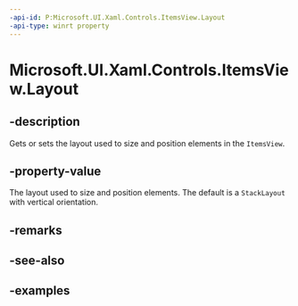 ```yaml
---
-api-id: P:Microsoft.UI.Xaml.Controls.ItemsView.Layout
-api-type: winrt property
---
```


# Microsoft.UI.Xaml.Controls.ItemsView.Layout

<!--
public Microsoft.UI.Xaml.Controls.Layout Layout { get; set; }
-->


## -description

Gets or sets the layout used to size and position elements in the `ItemsView`.

## -property-value

The layout used to size and position elements. The default is a `StackLayout` with vertical orientation.

## -remarks

## -see-also

## -examples


